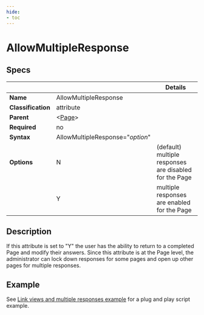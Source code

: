 ```yaml
---
hide:
- toc
---
```

# AllowMultipleResponse

## Specs

| ||Details|
|---|---|---|
| **Name** | AllowMultipleResponse ||
| **Classification** | attribute ||
| **Parent** | <[Page](index.md)\> ||
| **Required** | no ||
| **Syntax** | AllowMultipleResponse="*option*" |  |
| **Options** | N | (default) multiple responses are disabled for the Page |
|             | Y | multiple responses are enabled for the Page |

## Description

If this attribute is set to "Y" the user has the ability to return to a completed Page and modify their answers.
Since this attribute is at the Page level, the administrator can lock down responses for some pages and open up 
other pages for multiple responses.

## Example

See [Link views and multiple responses example](../../examples/example_link_multipleresponse.md#script-example) for a plug and play script example.
